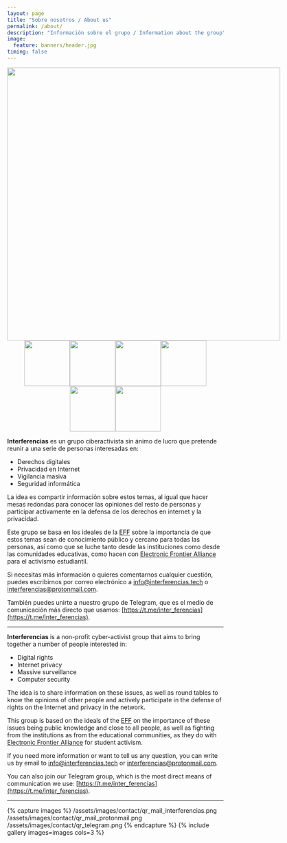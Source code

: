 ```yaml
---
layout: page
title: "Sobre nosotros / About us"
permalink: /about/
description: "Información sobre el grupo / Information about the group"
image:
  feature: banners/header.jpg
timing: false
---
```


<div style='font-size:0;'>
  <div style='margin:0 auto 0 auto; text-align:center; display:inline-block;'>
    <img src='https://interferencias.tech/assets/images/social/tags/banner.png' alt='Logo de Interferencias en formato banner' width="636">
  </div>
  <div style="margin:0 auto 0 auto; text-align:center; display:inline-block;">
    <a href="mailto:info@interferencias.tech">
      <img src="https://interferencias.tech/assets/images/social/tags/email.png" alt="Logo Email" width="106">
    </a>
    <a href="https://t.me/inter_ferencias">
      <img src="https://interferencias.tech/assets/images/social/tags/telegram.png" alt="Logo Telegram" width="106">
    </a>
    <a href="https://twitter.com/Inter_ferencias">
      <img src="https://interferencias.tech/assets/images/social/tags/twitter.png" alt="Logo Twitter" width="106">
    </a>
    <a href="https://mastodon.technology/@interferencias">
      <img src="https://interferencias.tech/assets/images/social/tags/mastodon.png" alt="Logo Mastodon" width="106">
    </a>
    <a href="https://vimeo.com/interferencias">
      <img src="https://interferencias.tech/assets/images/social/tags/vimeo.png" alt="Logo Vimeo" width="106">
    </a>
    <a href="https://github.com/interferencias">
      <img src="https://interferencias.tech/assets/images/social/tags/github.png" alt="Logo GitHub" width="106">
    </a>
  </div>
</div>

**Interferencias** es un grupo ciberactivista sin ánimo de lucro que pretende reunir a una serie de personas interesadas en:

- Derechos digitales
- Privacidad en Internet
- Vigilancia masiva
- Seguridad informática

La idea es compartir información sobre estos temas, al igual que hacer mesas redondas para conocer las opiniones del resto de personas y participar activamente en la defensa de los derechos en internet y la privacidad.

Este grupo se basa en los ideales de la [EFF](https://www.eff.org) sobre la importancia de que estos temas sean de conocimiento público y cercano para todas las personas, así como que se luche tanto desde las instituciones como desde las comunidades educativas, como hacen con [Electronic Frontier Alliance](https://www.eff.org/fight) para el activismo estudiantil.

Si necesitas más información o quieres comentarnos cualquier cuestión, puedes escribirnos por correo electrónico a [info@interferencias.tech](mailto:info@interferencias.tech) o [interferencias@protonmail.com](mailto:interferencias@protonmail.com).

También puedes unirte a nuestro grupo de Telegram, que es el medio de comunicación más directo que usamos: [https://t.me/inter_ferencias](https://t.me/inter_ferencias).

---

**Interferencias** is a non-profit cyber-activist group that aims to bring together a number of people interested in:

- Digital rights
- Internet privacy
- Massive surveillance
- Computer security

The idea is to share information on these issues, as well as round tables to know the opinions of other people and actively participate in the defense of rights on the Internet and privacy in the network.

This group is based on the ideals of the [EFF](https://www.eff.org) on the importance of these issues being public knowledge and close to all people, as well as fighting from the institutions as from the educational communities, as they do with [Electronic Frontier Alliance](https://www.eff.org/fight) for student activism.

If you need more information or want to tell us any question, you can write us by email to [info@interferencias.tech](mailto:info@interferencias.tech) or [interferencias@protonmail.com](mailto:interferencias@protonmail.com).

You can also join our Telegram group, which is the most direct means of communication we use: [https://t.me/inter_ferencias](https://t.me/inter_ferencias).

---

{% capture images %}
  /assets/images/contact/qr_mail_interferencias.png
  /assets/images/contact/qr_mail_protonmail.png
  /assets/images/contact/qr_telegram.png
{% endcapture %}
{% include gallery images=images cols=3 %}
